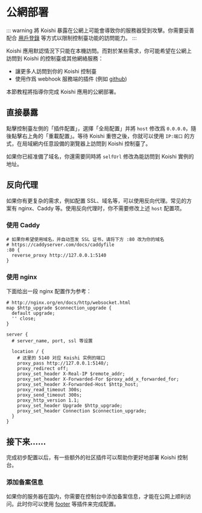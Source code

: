 # 公網部署

::: warning
將 Koishi 暴露在公網上可能會導致你的服務器受到攻擊。你需要妥善配合 [用戶登錄](../usage/platform.md#控制台登录) 等方式以限制控制臺功能的訪問能力。
:::

Koishi 應用默認情況下只能在本機訪問。而對於某些需求，你可能希望在公網上訪問到 Koishi 的控制臺或其他網絡服務：

- 讓更多人訪問到你的 Koishi 控制臺
- 使用作爲 webhook 服務端的插件 (例如 [github](https://github.koishi.chat))

本節教程將指導你完成 Koishi 應用的公網部署。

## 直接暴露

點擊控制臺左側的「插件配置」，選擇「全局配置」并將 `host` 修改爲 `0.0.0.0`，隨後點擊右上角的「重載配置」。等待 Koishi 重啓之後，你就可以使用 `IP:端口` 的方式，在局域網内任意設備的瀏覽器上訪問到 Koishi 控制臺了。

如果你已經准備了域名，你還需要同時將 `selfUrl` 修改為能訪問到 Koishi 實例的地址。

## 反向代理

如果你有更复杂的需求，例如配置 SSL、域名等，可以使用反向代理。常见的方案有 nginx、Caddy 等。使用反向代理时，你不需要修改上述 `host` 配置项。

### 使用 Caddy

```text
# 如果你希望使用域名，并自动签发 SSL 证书，请将下方 :80 改为你的域名
# https://caddyserver.com/docs/caddyfile
:80 {
  reverse_proxy http://127.0.0.1:5140
}
```

### 使用 nginx

下面给出一段 nginx 配置作为参考：

```text
# http://nginx.org/en/docs/http/websocket.html
map $http_upgrade $connection_upgrade {
  default upgrade;
  '' close;
}

server {
  # server_name, port, ssl 等设置

  location / {
    # 这里的 5140 对应 Koishi 实例的端口
    proxy_pass http://127.0.0.1:5140/;
    proxy_redirect off;
    proxy_set_header X-Real-IP $remote_addr;
    proxy_set_header X-Forwarded-For $proxy_add_x_forwarded_for;
    proxy_set_header X-Forwarded-Host $http_host;
    proxy_read_timeout 300s;
    proxy_send_timeout 300s;
    proxy_http_version 1.1;
    proxy_set_header Upgrade $http_upgrade;
    proxy_set_header Connection $connection_upgrade;
  }
}
```

## 接下来……

完成初步配置以后，有一些额外的社区插件可以帮助你更好地部署 Koishi 控制台。

### 添加备案信息

如果你的服务器在国内，你需要在控制台中添加备案信息，才能在公网上顺利访问。此时你可以使用 [footer](https://github.com/koishijs/koishi-plugin-footer) 等插件来完成配置。
